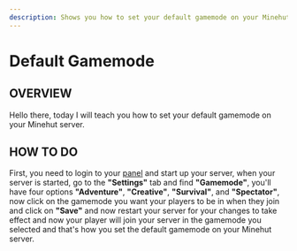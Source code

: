```yaml
---
description: Shows you how to set your default gamemode on your Minehut server.
---
```


# Default Gamemode

## OVERVIEW

Hello there, today I will teach you how to set your default gamemode on your Minehut server.

## HOW TO DO

First, you need to login to your [panel](https://minehut.com/dashboard/home) and start up your server, when your server is started, go to the **"Settings"** tab and find **"Gamemode"**, you'll have four options **"Adventure"**, **"Creative"**, **"Survival"**, and **"Spectator"**, now click on the gamemode you want your players to be in when they join and click on **"Save"** and now restart your server for your changes to take effect and now your player will join your server in the gamemode you selected and that's how you set the default gamemode on your Minehut server.
